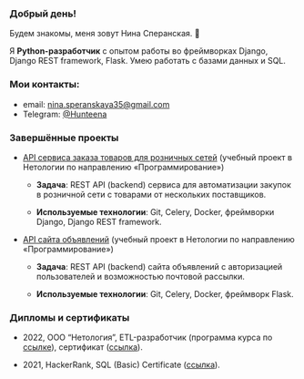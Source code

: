 ### Добрый день!

Будем знакомы, меня зовут Нина Сперанская. 👋

Я **Python-разработчик** с опытом работы во фреймворках Django, Django REST framework, Flask. Умею работать с базами данных и SQL.

### Мои контакты: 

- email: nina.speranskaya35@gmail.com
- Telegram: [@Hunteena](https://t.me/Hunteena)


### Завершённые проекты

* [API сервиса заказа товаров для розничных сетей](https://github.com/Hunteena/python-final-diplom) 
(учебный проект в Нетологии по направлению «Программирование»)

  * **Задача**: 
REST API (backend) сервиса для автоматизации закупок в розничной сети с товарами от нескольких поставщиков.

  * **Используемые технологии**: 
Git, Celery, Docker, фреймворки Django, Django REST framework.

* [API сайта объявлений](https://github.com/Hunteena/hw_celery) 
(учебный проект в Нетологии по направлению «Программирование»)

  * **Задача**: REST API (backend) сайта объявлений с авторизацией пользователей и возможностью почтовой рассылки.

  * **Используемые технологии**: Git, Celery, Docker, фреймворк Flask.





### Дипломы и сертификаты

<!-- - 2022, ООО “Нетология”, Python-разработчик с нуля (программа курса по [ссылке](https://netology.ru/programs/python)), 
диплом о профессиональной переподготовке ([ссылка]()). -->

- 2022, ООО “Нетология”, ETL-разработчик (программа курса по [ссылке](https://netology.ru/programs/etl-developer)), 
сертификат ([ссылка](https://drive.google.com/file/d/143MDuKVVKvtsMMb3BpjRCVDtKbibAxMW/view?usp=sharing)).

- 2021, HackerRank, SQL (Basic) Certificate ([ссылка](https://www.hackerrank.com/certificates/86b9fdaa561d)).


